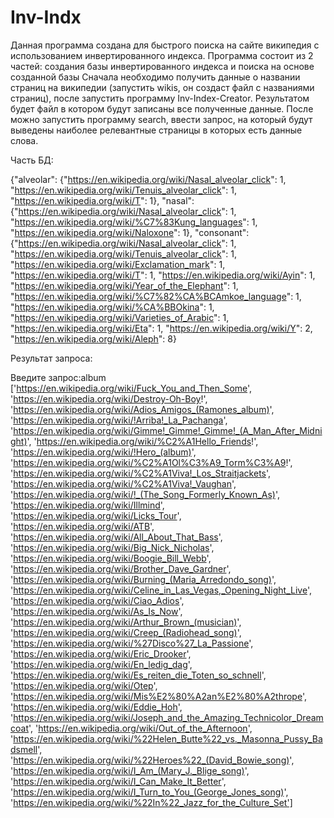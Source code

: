 # Inv-Indx
Данная программа создана для быстрого поиска на сайте википедия с использованием инвертированного индекса.
Программа состоит из 2 частей: создания базы инвертированного индекса и поиска на основе созданной базы
Сначала необходимо получить данные о названии страниц на википедии (запустить wikis, он создаст файл с названиями страниц), после запустить программу Inv-Index-Creator. Результатом будет файл в котором будут записаны все полученные данные. После можно запустить программу search, ввести запрос, на который будут выведены наиболее релевантные страницы в которых есть данные слова.

Часть БД:

{"alveolar": {"https://en.wikipedia.org/wiki/Nasal_alveolar_click": 1, "https://en.wikipedia.org/wiki/Tenuis_alveolar_click": 1, "https://en.wikipedia.org/wiki/T": 1}, "nasal": {"https://en.wikipedia.org/wiki/Nasal_alveolar_click": 1, "https://en.wikipedia.org/wiki/%C7%83Kung_languages": 1, "https://en.wikipedia.org/wiki/Naloxone": 1}, "consonant": {"https://en.wikipedia.org/wiki/Nasal_alveolar_click": 1, "https://en.wikipedia.org/wiki/Tenuis_alveolar_click": 1, "https://en.wikipedia.org/wiki/Exclamation_mark": 1, "https://en.wikipedia.org/wiki/T": 1, "https://en.wikipedia.org/wiki/Ayin": 1, "https://en.wikipedia.org/wiki/Year_of_the_Elephant": 1, "https://en.wikipedia.org/wiki/%C7%82%CA%BCAmkoe_language": 1, "https://en.wikipedia.org/wiki/%CA%BBOkina": 1, "https://en.wikipedia.org/wiki/Varieties_of_Arabic": 1, "https://en.wikipedia.org/wiki/Eta": 1, "https://en.wikipedia.org/wiki/Y": 2, "https://en.wikipedia.org/wiki/Aleph": 8}

Результат запроса:

Введите запрос:album
['https://en.wikipedia.org/wiki/Fuck_You_and_Then_Some', 'https://en.wikipedia.org/wiki/Destroy-Oh-Boy!', 'https://en.wikipedia.org/wiki/Adios_Amigos_(Ramones_album)', 'https://en.wikipedia.org/wiki/!Arriba!_La_Pachanga', 'https://en.wikipedia.org/wiki/Gimme!_Gimme!_Gimme!_(A_Man_After_Midnight)', 'https://en.wikipedia.org/wiki/%C2%A1Hello_Friends!', 'https://en.wikipedia.org/wiki/!Hero_(album)', 'https://en.wikipedia.org/wiki/%C2%A1Ol%C3%A9_Torm%C3%A9!', 'https://en.wikipedia.org/wiki/%C2%A1Viva!_Los_Straitjackets', 'https://en.wikipedia.org/wiki/%C2%A1Viva!_Vaughan', 'https://en.wikipedia.org/wiki/!_(The_Song_Formerly_Known_As)', 'https://en.wikipedia.org/wiki/Illmind', 'https://en.wikipedia.org/wiki/Licks_Tour', 'https://en.wikipedia.org/wiki/ATB', 'https://en.wikipedia.org/wiki/All_About_That_Bass', 'https://en.wikipedia.org/wiki/Big_Nick_Nicholas', 'https://en.wikipedia.org/wiki/Boogie_Bill_Webb', 'https://en.wikipedia.org/wiki/Brother_Dave_Gardner', 'https://en.wikipedia.org/wiki/Burning_(Maria_Arredondo_song)', 'https://en.wikipedia.org/wiki/Celine_in_Las_Vegas,_Opening_Night_Live', 'https://en.wikipedia.org/wiki/Ciao_Adios', 'https://en.wikipedia.org/wiki/As_Is_Now', 'https://en.wikipedia.org/wiki/Arthur_Brown_(musician)', 'https://en.wikipedia.org/wiki/Creep_(Radiohead_song)', 'https://en.wikipedia.org/wiki/%27Disco%27_La_Passione', 'https://en.wikipedia.org/wiki/Eric_Drooker', 'https://en.wikipedia.org/wiki/En_ledig_dag', 'https://en.wikipedia.org/wiki/Es_reiten_die_Toten_so_schnell', 'https://en.wikipedia.org/wiki/Otep', 'https://en.wikipedia.org/wiki/Mis%E2%80%A2an%E2%80%A2thrope', 'https://en.wikipedia.org/wiki/Eddie_Hoh', 'https://en.wikipedia.org/wiki/Joseph_and_the_Amazing_Technicolor_Dreamcoat', 'https://en.wikipedia.org/wiki/Out_of_the_Afternoon', 'https://en.wikipedia.org/wiki/%22Helen_Butte%22_vs._Masonna_Pussy_Badsmell', 'https://en.wikipedia.org/wiki/%22Heroes%22_(David_Bowie_song)', 'https://en.wikipedia.org/wiki/I_Am_(Mary_J._Blige_song)', 'https://en.wikipedia.org/wiki/I_Can_Make_It_Better', 'https://en.wikipedia.org/wiki/I_Turn_to_You_(George_Jones_song)', 'https://en.wikipedia.org/wiki/%22In%22_Jazz_for_the_Culture_Set']
